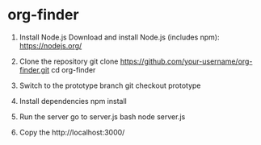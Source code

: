 # org-finder

1. Install Node.js
Download and install Node.js (includes npm):
https://nodejs.org/

2. Clone the repository
git clone https://github.com/your-username/org-finder.git
cd org-finder

3. Switch to the prototype branch
git checkout prototype

4. Install dependencies
npm install

5. Run the server
go to server.js
bash
node server.js

6. Copy the http://localhost:3000/
